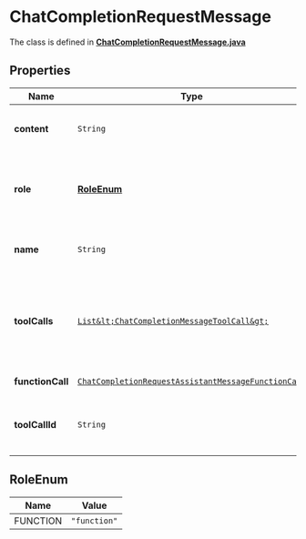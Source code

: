 

# ChatCompletionRequestMessage

The class is defined in **[ChatCompletionRequestMessage.java](../../src/main/java/org/openapitools/model/ChatCompletionRequestMessage.java)**

## Properties

Name | Type | Description | Notes
------------ | ------------- | ------------- | -------------
**content** | `String` | The contents of the function message. | 
**role** | [**RoleEnum**](#RoleEnum) | The role of the messages author, in this case &#x60;function&#x60;. | 
**name** | `String` | The name of the function to call. | 
**toolCalls** | [`List&lt;ChatCompletionMessageToolCall&gt;`](ChatCompletionMessageToolCall.md) | The tool calls generated by the model, such as function calls. |  [optional property]
**functionCall** | [`ChatCompletionRequestAssistantMessageFunctionCall`](ChatCompletionRequestAssistantMessageFunctionCall.md) |  |  [optional property]
**toolCallId** | `String` | Tool call that this message is responding to. | 


## RoleEnum

Name | Value
---- | -----
FUNCTION | `"function"`






